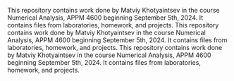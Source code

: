 This repository contains work done by Matviy Khotyaintsev in the course Numerical Analysis, APPM 4600 beginning September 5th, 2024. It contains files from laboratories, homework, and projects.
This repository contains work done by Matviy Khotyaintsev in the course Numerical Analysis, APPM 4600 beginning September 5th, 2024. It contains files from laboratories, homework, and projects.
This repository contains work done by Matviy Khotyaintsev in the course Numerical Analysis, APPM 4600 beginning September 5th, 2024. It contains files from laboratories, homework, and projects.